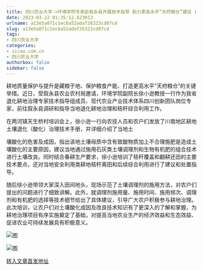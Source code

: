 ```yaml
---
title: 四川农业大学->环境学院专家赴叙永县开展技术指导 助力更高水平“天府粮仓”建设 | sicau.com.cn
date: 2023-03-22 01:35:12.623013
urlname: a13e5a071c1ec6a52adaf26323cd87cd
slug: a13e5a071c1ec6a52adaf26323cd87cd
tags: 
- 四川农业大学
categories:
- sicau.com.cn
- 四川农业大学
authorbox: false
sidebar: false
---
```

耕地质量保护与提升是藏粮于地、保护粮食产能、打造更高水平“天府粮仓”的关键举措。近日，受叙永县农业农村局邀请，环境学院副院长徐小逊教授一行作为我省退化耕地治理专家技术指导组成员、现代农业产业技术体系四川创新团队岗位专家，前往叙永县调研和指导当地退化耕地治理和秸秆综合利用工作。

在两河镇天生桥村培训会上，徐小逊一行向农技人员和农户们发放了川南地区耕地土壤退化（酸化）治理技术手册，并详细介绍了当地土
<!--more-->
壤酸化的危害及成因，指出该地土壤母质中含有致酸物质加上不合理施肥是造成土壤酸化的主要原因，建议当地通过施用石灰类土壤调理剂和生物有机肥的组合技术进行土壤改良。同时结合春耕生产要求，徐小逊培训了秸秆覆盖和翻耕还田的主要技术要点，还对当地安全利用类耕地秸秆离田和后续综合利用进行了建议和处置指导。

随后徐小逊带领大家深入田间地头，现场示范了土壤调理剂的施用方法，对农户们提出的问题进行了细致讲解。此外，就调理剂施用量、施用时间、施用频次、调理剂和有机肥的选择等技术细节给出了具体建议，引导广大农户积极参与耕地治理。此次培训，让农户们对土壤酸化成因及改良技术知识有了更深入的了解和掌握，为耕地治理项目有序实施奠定了基础，对提高当地农业生产的经济效益和生态效益、促进农业可持续发展具有积极意义。

![图](https://news.sicau.edu.cn/__local/4/A8/0A/C0941023787B08156AF4F5A217A_7E306ACD_1052FFA.png)

![图](https://news.sicau.edu.cn/__local/7/10/96/B992595AE537C091284C8A1E361_2E260144_C85AED.png)

[转入文章首发地址](https://news.sicau.edu.cn/info/1078/71471.htm)